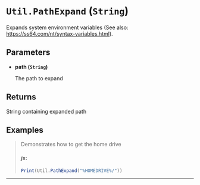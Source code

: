 # `Util.PathExpand` (`String`)


Expands system environment variables (See also: https://ss64.com/nt/syntax-variables.html).


## Parameters

* **path (`String`)** 

	The path to expand

## Returns

String containing expanded path
## Examples

> Demonstrates how to get the home drive
> 
> #### _js_:
> ```js
> Print(Util.PathExpand("%HOMEDRIVE%/"))
> ```
---